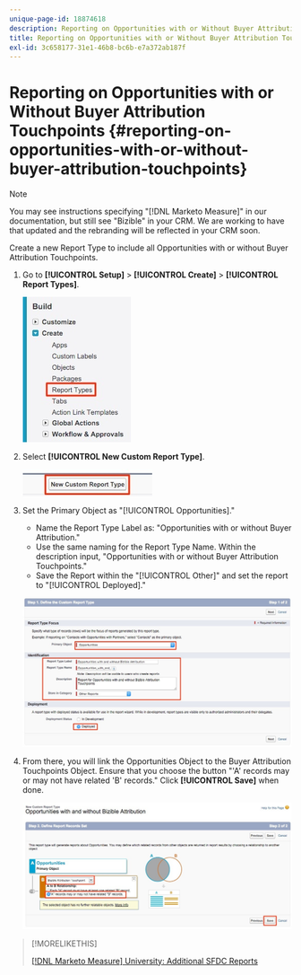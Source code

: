 ```yaml
---
unique-page-id: 18874618
description: Reporting on Opportunities with or Without Buyer Attribution Touchpoints - [!DNL Marketo Measure] - Product Documentation
title: Reporting on Opportunities with or Without Buyer Attribution Touchpoints
exl-id: 3c658177-31e1-46b8-bc6b-e7a372ab187f
---
```

# Reporting on Opportunities with or Without Buyer Attribution Touchpoints {#reporting-on-opportunities-with-or-without-buyer-attribution-touchpoints}

>[!NOTE]
>
>You may see instructions specifying "[!DNL Marketo Measure]" in our documentation, but still see "Bizible" in your CRM. We are working to have that updated and the rebranding will be reflected in your CRM soon.

Create a new Report Type to include all Opportunities with or without Buyer Attribution Touchpoints.

1. Go to **[!UICONTROL Setup]** > **[!UICONTROL Create]** > **[!UICONTROL Report Types]**.

   ![](assets/1-1.jpg)

1. Select **[!UICONTROL New Custom Report Type]**.

   ![](assets/2-1.jpg)

1. Set the Primary Object as "[!UICONTROL Opportunities]."

    * Name the Report Type Label as: "Opportunities with or without Buyer Attribution."
    * Use the same naming for the Report Type Name. Within the description input, "Opportunities with or without Buyer Attribution Touchpoints."
    * Save the Report within the "[!UICONTROL Other]" and set the report to "[!UICONTROL Deployed]."

   ![](assets/3-1.jpg)

1. From there, you will link the Opportunities Object to the Buyer Attribution Touchpoints Object. Ensure that you choose the button "'A' records may or may not have related 'B' records." Click **[!UICONTROL Save]** when done.

   ![](assets/4-1.jpg)

>[!MORELIKETHIS]
>
>[[!DNL Marketo Measure] University: Additional SFDC Reports](https://universityonline.marketo.com/courses/bizible-fundamentals-bizible-102/#/page/5c5cb68dfb384d0c9fb96cd0)

